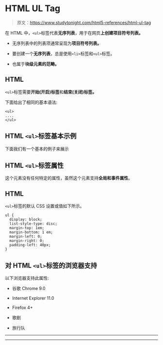 # HTML UL Tag

> 原文：<https://www.studytonight.com/html5-references/html-ul-tag>

在 HTML 中，`<ul>`标签代表**无序列表**，用于在网页**上创建项目符号列表。**

*   无序列表中的列表项通常呈现为**项目符号列表。**

*   要创建一个**无序列表**，总是使用`<li>`标签和`<ul>`标签。

*   也属于**块级元素的范畴。**

## HTML

`<ul>`标签需要**开始(开启)标签**和**结束(关闭)标签。**

下面给出了相同的基本语法:

```
<ul>
....
</ul>
```

## HTML `<ul>`标签基本示例

下面我们有一个基本的例子来展示

## HTML `<ul>`标签属性

这个元素没有任何特定的属性，虽然这个元素支持**全局和事件属性**。

## HTML

`<ul>`标签的默认 CSS 设置或值如下所示。

```
ul {
  display: block;
  list-style-type: disc;
  margin-top: 1em;
  margin-bottom: 1 em;
  margin-left: 0;
  margin-right: 0;
  padding-left: 40px;
}
```

## 对 HTML `<ul>`标签的浏览器支持

以下浏览器支持此属性:

*   谷歌 Chrome 9.0

*   Internet Explorer 11.0

*   Firefox 4+

*   歌剧

*   旅行队

* * *

* * *